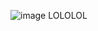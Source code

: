 


![image](https://github.com/user-attachments/assets/e5a6bc92-2777-4834-91db-1091d66496dc) LOLOLOL

